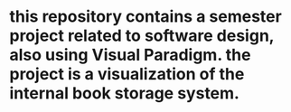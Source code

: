 # this repository contains a semester project related to software design, also using Visual Paradigm. the project is a visualization of the internal book storage system.
